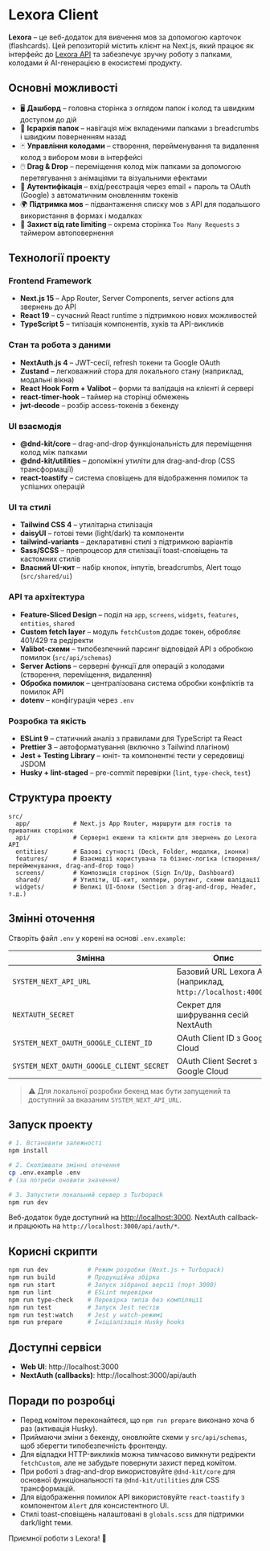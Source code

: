 # Lexora Client

**Lexora** – це веб-додаток для вивчення мов за допомогою карточок (flashcards). Цей репозиторій містить клієнт на Next.js, який працює як інтерфейс до [Lexora API](https://github.com/vasek17/lexora_api) та забезпечує зручну роботу з папками, колодами й AI-генерацією в екосистемі продукту.

## Основні можливості

- 🖥️ **Дашборд** – головна сторінка з оглядом папок і колод та швидким доступом до дій
- 📂 **Ієрархія папок** – навігація між вкладеними папками з breadcrumbs і швидким поверненням назад
- 🃏 **Управління колодами** – створення, перейменування та видалення колод з вибором мови в інтерфейсі
- 🖱️ **Drag & Drop** – переміщення колод між папками за допомогою перетягування з анімаціями та візуальними ефектами
- 🔐 **Аутентифікація** – вхід/реєстрація через email + пароль та OAuth (Google) з автоматичним оновленням токенів
- 🌍 **Підтримка мов** – підвантаження списку мов з API для подальшого використання в формах і модалках
- 🚦 **Захист від rate limiting** – окрема сторінка `Too Many Requests` з таймером автоповернення

## Технології проекту

### Frontend Framework

- **Next.js 15** – App Router, Server Components, server actions для звернень до API
- **React 19** – сучасний React runtime з підтримкою нових можливостей
- **TypeScript 5** – типізація компонентів, хуків та API-викликів

### Стан та робота з даними

- **NextAuth.js 4** – JWT-сесії, refresh токени та Google OAuth
- **Zustand** – легковажний стора для локального стану (наприклад, модальні вікна)
- **React Hook Form + Valibot** – форми та валідація на клієнті й сервері
- **react-timer-hook** – таймер на сторінці обмежень
- **jwt-decode** – розбір access-токенів з бекенду

### UI взаємодія

- **@dnd-kit/core** – drag-and-drop функціональність для переміщення колод між папками
- **@dnd-kit/utilities** – допоміжні утиліти для drag-and-drop (CSS трансформації)
- **react-toastify** – система сповіщень для відображення помилок та успішних операцій

### UI та стилі

- **Tailwind CSS 4** – утилітарна стилізація
- **daisyUI** – готові теми (light/dark) та компоненти
- **tailwind-variants** – декларативні стилі з підтримкою варіантів
- **Sass/SCSS** – препроцесор для стилізації toast-сповіщень та кастомних стилів
- **Власний UI-кит** – набір кнопок, інпутів, breadcrumbs, Alert тощо (`src/shared/ui`)

### API та архітектура

- **Feature-Sliced Design** – поділ на `app`, `screens`, `widgets`, `features`, `entities`, `shared`
- **Custom fetch layer** – модуль `fetchCustom` додає токен, обробляє 401/429 та редіректи
- **Valibot-схеми** – типобезпечний парсинг відповідей API з обробкою помилок (`src/api/schemas`)
- **Server Actions** – серверні функції для операцій з колодами (створення, переміщення, видалення)
- **Обробка помилок** – централізована система обробки конфліктів та помилок API
- **dotenv** – конфігурація через `.env`

### Розробка та якість

- **ESLint 9** – статичний аналіз з правилами для TypeScript та React
- **Prettier 3** – автоформатування (включно з Tailwind плагіном)
- **Jest + Testing Library** – юніт- та компонентні тести у середовищі JSDOM
- **Husky + lint-staged** – pre-commit перевірки (`lint`, `type-check`, `test`)

## Структура проекту

```
src/
  app/            # Next.js App Router, маршрути для гостів та приватних сторінок
  api/            # Серверні екшени та клієнти для звернень до Lexora API
  entities/       # Базові сутності (Deck, Folder, модалки, іконки)
  features/       # Взаємодії користувача та бізнес-логіка (створення/перейменування, drag-and-drop тощо)
  screens/        # Композиція сторінок (Sign In/Up, Dashboard)
  shared/         # Утиліти, UI-кит, хелпери, роутинг, схеми валідації
  widgets/        # Великі UI-блоки (Section з drag-and-drop, Header, т.д.)
```

## Змінні оточення

Створіть файл `.env` у корені на основі `.env.example`:

| Змінна                                   | Опис                                                         |
| ---------------------------------------- | ------------------------------------------------------------ |
| `SYSTEM_NEXT_API_URL`                    | Базовий URL Lexora API (наприклад, `http://localhost:4000/`) |
| `NEXTAUTH_SECRET`                        | Секрет для шифрування сесій NextAuth                         |
| `SYSTEM_NEXT_OAUTH_GOOGLE_CLIENT_ID`     | OAuth Client ID з Google Cloud                               |
| `SYSTEM_NEXT_OAUTH_GOOGLE_CLIENT_SECRET` | OAuth Client Secret з Google Cloud                           |

> ⚠️ Для локальної розробки бекенд має бути запущений та доступний за вказаним `SYSTEM_NEXT_API_URL`.

## Запуск проекту

```bash
# 1. Встановити залежності
npm install

# 2. Скопіювати змінні оточення
cp .env.example .env
# (за потреби оновити значення)

# 3. Запустити локальний сервер з Turbopack
npm run dev
```

Веб-додаток буде доступний на [http://localhost:3000](http://localhost:3000). NextAuth callback-и працюють на `http://localhost:3000/api/auth/*`.

## Корисні скрипти

```bash
npm run dev           # Режим розробки (Next.js + Turbopack)
npm run build         # Продукційна збірка
npm run start         # Запуск зібраної версії (порт 3000)
npm run lint          # ESLint перевірки
npm run type-check    # Перевірка типів без компіляції
npm run test          # Запуск Jest тестів
npm run test:watch    # Jest у watch-режимі
npm run prepare       # Ініціалізація Husky hooks
```

## Доступні сервіси

- **Web UI**: http://localhost:3000
- **NextAuth (callbacks)**: http://localhost:3000/api/auth

## Поради по розробці

- Перед комітом переконайтеся, що `npm run prepare` виконано хоча б раз (активація Husky).
- Приймаючи зміни з бекенду, оновлюйте схеми у `src/api/schemas`, щоб зберегти типобезпечність фронтенду.
- Для відладки HTTP-викликів можна тимчасово вимкнути редіректи `fetchCustom`, але не забудьте повернути захист перед комітом.
- При роботі з drag-and-drop використовуйте `@dnd-kit/core` для основної функціональності та `@dnd-kit/utilities` для CSS трансформацій.
- Для відображення помилок API використовуйте `react-toastify` з компонентом `Alert` для консистентного UI.
- Стилі toast-сповіщень налаштовані в `globals.scss` для підтримки dark/light теми.

Приємної роботи з Lexora! 🚀
